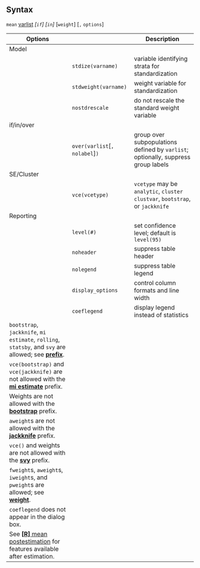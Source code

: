 ## Syntax

`mean`
[varlist](http://www.stata.com/help.cgi?varlist)
_\[`if`\] \[`in`\]_ \[`weight`\] \[`,`
`options`\]

| Options                                                                                                                                                                               |                                      | Description                                                                       |
|---------------------------------------------------------------------------------------------------------------------------------------------------------------------------------------|--------------------------------------|-----------------------------------------------------------------------------------|
| Model                                                                                                                                                                                 |                                      |                                                                                   |
|                                                                                                                                                                                       | `stdize(varname)`                    | variable identifying strata for standardization                                   |
|                                                                                                                                                                                       | `stdweight(varname)`                 | weight variable for standardization                                               |
|                                                                                                                                                                                       | `nostdrescale`                       | do not rescale the standard weight variable                                       |
| if/in/over                                                                                                                                                                            |                                      |                                                                                   |
|                                                                                                                                                                                       | `over(varlist`\[`, nolabel`\]`)` | group over subpopulations defined by `varlist`; optionally, suppress group labels |
| SE/Cluster                                                                                                                                                                            |                                      |                                                                                   |
|                                                                                                                                                                                       | `vce(vcetype)`                       | `vcetype` may be `analytic`, `cluster clustvar`, `bootstrap`, or `jackknife`    |
| Reporting                                                                                                                                                                             |                                      |                                                                                   |
|                                                                                                                                                                                       | `level(#)`                           | set confidence level; default is `level(95)`                                      |
|                                                                                                                                                                                       | `noheader`                           | suppress table header                                                             |
|                                                                                                                                                                                       | `nolegend`                           | suppress table legend                                                             |
|                                                                                                                                                                                       | `display_options`                    | control column formats and line width                                             |
|                                                                                                                                                                                       | `coeflegend`                         | display legend instead of statistics                                              |
| `bootstrap`, `jackknife`, `mi estimate`, `rolling`, `statsby`, and `svy` are allowed; see [<strong>prefix</strong>](http://www.stata.com/help.cgi?prefix). |                                      |                                                                                   |
| `vce(bootstrap)` and `vce(jackknife)` are not allowed with the [<strong>mi estimate</strong>](http://www.stata.com/help.cgi?mi%20estimate) prefix.         |                                      |                                                                                   |
| Weights are not allowed with the [<strong>bootstrap</strong>](http://www.stata.com/help.cgi?bootstrap) prefix.                                             |                                      |                                                                                   |
| `aweight`s are not allowed with the [<strong>jackknife</strong>](http://www.stata.com/help.cgi?jackknife) prefix.                                          |                                      |                                                                                   |
| `vce()` and weights are not allowed with the [<strong>svy</strong>](http://www.stata.com/help.cgi?svy) prefix.                                             |                                      |                                                                                   |
| `fweight`s, `aweight`s, `iweight`s, and `pweight`s are allowed; see [<strong>weight</strong>](http://www.stata.com/help.cgi?weight).                       |                                      |                                                                                   |
| `coeflegend` does not appear in the dialog box.                                                                                                                                       |                                      |                                                                                   |
| See [<strong>[R]</strong> mean postestimation](http://www.stata.com/help.cgi?mean_postestimation) for features available after estimation.                 |                                      |                                                                                   |
